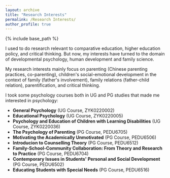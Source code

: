 ```yaml
---
layout: archive
title: "Research Interests"
permalink: /Research Interests/
author_profile: true
---
```


{% include base_path %}

I used to do research relevant to comparative education, higher education policy, and critical thinking. But now, my interests have turned to the domain of developmental psychology, human development and family science.

My research interests mainly focus on parenting (Chinese parenting practices, co-parenting), children's social-emotional development in the context of family (father's involvement), family relations (father-child relation), parentification, and critical thinking.

I took some psychology courses both in UG and PG studies that made me interested in psychology:
* **General Psychology** (UG Course, ZYK0220002)
* **Educational Psychology** (UG Course, ZYK0220005)
* **Psychology and Education of Children with Learning Disabilities** (UG Course, ZYK0220036)
* **The Psychology of Parenting** (PG Course, PEDU6705)
* **Motivating the Academically Unmotivated** (PG Course, PEDU6506)
* **Introducion to Counselling Theory** (PG Course, PEDU6512)
* **Family-School-Community Collaboration: From Theory and Research to Practice** (PG Course, PEDU6704)
* **Contemporary Issues in Students' Personal and Social Development** (PG Course, PEDU6502)
* **Educating Students with Special Needs** (PG Course, PEDU6516)
